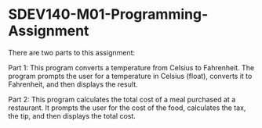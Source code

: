# SDEV140-M01-Programming-Assignment
 
There are two parts to this assignment:

Part 1:
This program converts a temperature from Celsius to Fahrenheit.  The program prompts the user for a temperature in Celsius (float), converts it to Fahrenheit, and then displays the result.

Part 2:
This program calculates the total cost of a meal purchased at a restaurant.  It prompts the user for the cost of the food, calculates the tax, the tip, and then displays the total cost.